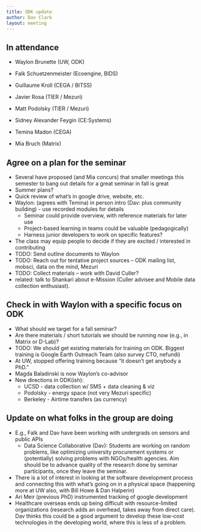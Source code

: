 ```yaml
---
title: ODK update
author: Dav Clark
layout: meeting
---
```

## In attendance

 - Waylon Brunette (UW, ODK)
 - Falk Schuetzenmeister (Ecoengine, BIDS)
 - Guillaume Kroll (CEGA / BITSS)
 - Javier Rosa (TIER / Mezuri)
 - Matt Podolsky (TIER / Mezuri)
 - Sidney Alexander Feygin (CE:Systems)
 - Temina Madon (CEGA)

 - Mia Bruch (Matrix)

## Agree on a plan for the seminar

 - Several have proposed (and Mia concurs) that smaller meetings this semester
   to bang out details for a great seminar in fall is great
 - Summer plans?
 - Quick review of what’s in google drive, website, etc.
 - Waylon: (agrees with Temina) in person intro (Dav: plus community building) -
   use recorded modules for details
    - Seminar could provide overview, with reference materials for later use
    - Project-based learning in teams could be valuable (pedagogically)
    - Harness junior developers to work on specific features?
 - The class may equip people to decide if they are excited / interested in
   contributing
 - TODO: Send outline documents to Waylon
 - TODO: Reach out for tentative project sources – ODK mailing list, mobsci,
   data on the mind, Mezuri
 - TODO: Collect materials – work with David Culler?
  - related: talk to Shankari about e-Mission (Culler advisee and Mobile data collection enthusiast). 

## Check in with Waylon with a specific focus on ODK

 - What should we target for a fall seminar?
 - Are there materials / short tutorials we should be running now (e.g., in Matrix or D-Lab)?
 - TODO: We should get existing materials for training on ODK. Biggest training is Google Earth Outreach Team (also survey CTO, nefundi)
 - At UW, stopped offering training because “it doesn’t get anybody a PhD.”
 - Magda Baladinski is now Waylon’s co-advisor
 - New directions in ODK(ish):
    - UCSD - data collection w/ SMS + data cleaning & viz
    - Podolsky - energy space (not very Mezuri specific)
    - Berkeley - Airtime transfers (as currency)

## Update on what folks in the group are doing

 - E.g., Falk and Dav have been working with undergrads on sensors and public
   APIs
    - Data Science Collaborative (Dav): Students are working on random problems,
      like optimizing university procurement systems or (potentially) solving
      problems with NGOs/health agencies. Aim should be to advance quality of
      the research done by seminar participants, once they leave the seminar.
 - There is a lot of interest in looking at the software development process and
   connecting this with what’s going on in a physical space (happening more at
   UW also, with Bill Howe & Dan Halperin)
 - Ari Meir (previous PhD) instrumented tracking of google development
 - Healthcare overseas ends up being difficult with resource-limited
   organizations (research adds an overhead, takes away from direct care). Dav
   thinks this could be a good argument to develop these low-cost technologies
   in the developing world, where this is less of a problem.
